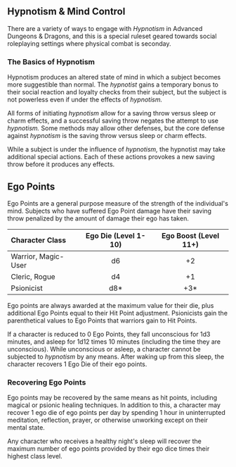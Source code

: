 ## Hypnotism & Mind Control

There are a variety of ways to engage with _Hypnotism_ in Advanced Dungeons & Dragons, and this is a special ruleset geared towards social roleplaying settings where physical combat is seconday.

### The Basics of Hypnotism

Hypnotism produces an altered state of mind in which a subject becomes more suggestible than normal. The _hypnotist_ gains a temporary bonus to their social reaction and loyalty checks from their subject, but the subject is not powerless even if under the effects of _hypnotism._

All forms of initiating _hypnotism_ allow for a saving throw versus sleep or charm effects, and a successful saving throw negates the attempt to use _hypnotism._ Some methods may allow other defenses, but the core defense against _hypnotism_ is the saving throw versus sleep or charm effects.

While a subject is under the influence of _hypnotism,_ the hypnotist may take additional special actions. Each of these actions provokes a new saving throw before it produces any effects.

## Ego Points

Ego Points are a general purpose measure of the strength of the individual's mind. Subjects who have suffered Ego Point damage have their saving throw penalized by the amount of damage their ego has taken.

| Character Class     | Ego Die (Level 1-10) | Ego Boost (Level 11+) |
|:--------------------|:--------------------:|:---------------------:|
| Warrior, Magic-User | d6                   | +2                    |
| Cleric, Rogue       | d4                   | +1                    |
| Psionicist          | d8\*                 | +3\*                  |

Ego points are always awarded at the maximum value for their die, plus additional Ego Points equal to their Hit Point adjustment. Psionicists gain the parenthetical values to Ego Points that warriors gain to Hit Points.

If a character is reduced to 0 Ego Points, they fall unconscious for 1d3 minutes, and asleep for 1d12 times 10 minutes (including the time they are unconscious). While unconscious or asleep, a character cannot be subjected to _hypnotism_ by any means. After waking up from this sleep, the character recovers 1 Ego Die of their ego points.

### Recovering Ego Points

Ego points may be recovered by the same means as hit points, including magical or psionic healing techniques. In addition to this, a character may recover 1 ego die of ego points per day by spending 1 hour in uninterrupted meditation, reflection, prayer, or otherwise unworking except on their mental state.

Any character who receives a healthy night's sleep will recover the maximum number of ego points provided by their ego dice times their highest class level.

